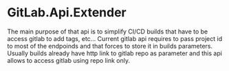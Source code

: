# GitLab.Api.Extender
The main purpose of that api is to simplify CI/CD builds that have to be access gitlab to add tags, etc... 
Current gitlab api requires to pass project id to most of the endpoinds and that forces to store it in builds parameters. Usually builds already have http link to gitlab repo as parameter and this api allows to access gitlab using repo link only.
